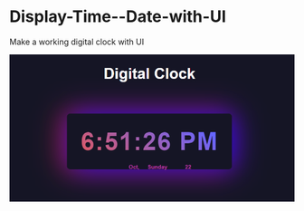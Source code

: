 # Display-Time--Date-with-UI
Make a working digital clock with UI

![Project Image](https://github.com/HadiRaza04/Display-Time--Date-with-UI/blob/main/Digital%20Clock.png?raw=true)
